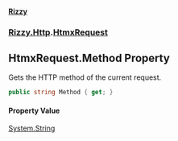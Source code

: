 #### [Rizzy](index.md 'index')
### [Rizzy.Http](Rizzy.Http.md 'Rizzy.Http').[HtmxRequest](Rizzy.Http.HtmxRequest.md 'Rizzy.Http.HtmxRequest')

## HtmxRequest.Method Property

Gets the HTTP method of the current request.

```csharp
public string Method { get; }
```

#### Property Value
[System.String](https://docs.microsoft.com/en-us/dotnet/api/System.String 'System.String')
